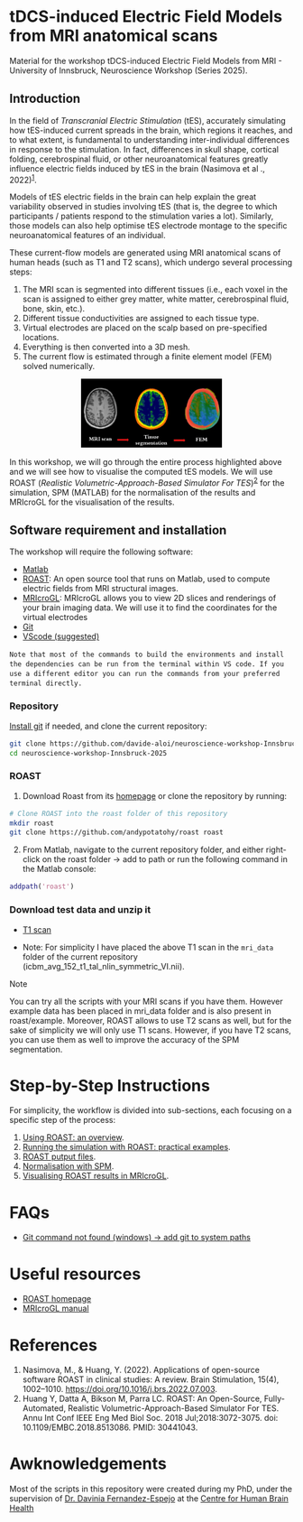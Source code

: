 # tDCS-induced Electric Field Models from MRI anatomical scans
Material for the workshop tDCS-induced Electric Field Models from MRI - University of Innsbruck, Neuroscience Workshop (Series 2025).

## Introduction

In the field of *Transcranial Electric Stimulation* (tES), accurately simulating how tES-induced current spreads in the brain, which regions it reaches, and to what extent, is fundamental to understanding inter-individual differences in response to the stimulation. In fact, differences in skull shape, cortical folding, cerebrospinal fluid, or other neuroanatomical features greatly influence electric fields induced by tES in the brain (Nasimova et al ., 2022)<sup>[1](#references)</sup>.

Models of tES electric fields in the brain can help explain the great variability observed in studies involving tES (that is, the degree to which participants / patients respond to the stimulation varies a lot). Similarly, those models can also help optimise tES electrode montage to the specific neuroanatomical features of an individual.

These current-flow models are generated using MRI anatomical scans of human heads (such as T1 and T2 scans), which undergo several processing steps:

1. The MRI scan is segmented into different tissues (i.e., each voxel in the scan is assigned to either grey matter, white matter, cerebrospinal fluid, bone, skin, etc.).
2. Different tissue conductivities are assigned to each tissue type.
3. Virtual electrodes are placed on the scalp based on pre-specified locations.
4. Everything is then converted into a 3D mesh.
5. The current flow is estimated through a finite element model (FEM) solved numerically.  

<div style="text-align: center;">
<img src="images/README/1737903920342.png" width="250">  
</div>
  

In this workshop, we will go through the entire process highlighted above and we will see how to visualise the computed tES models. We will use ROAST (_Realistic Volumetric-Approach-Based Simulator For TES_)<sup>[2](#references)</sup> for the simulation, SPM (MATLAB) for the normalisation of the results and MRIcroGL for the visualisation of the results.

## Software requirement and installation
The workshop will require the following software:
- [Matlab](https://www.mathworks.com/help/install/ug/install-products-with-internet-connection.html)
- [ROAST](https://www.parralab.org/roast/): An open source tool that runs on Matlab, used to compute electric fields from MRI structural images.  
- [MRIcroGL](https://www.nitrc.org/projects/mricrogl): MRIcroGL allows you to view 2D slices and renderings of your brain imaging data. We will use it to find the coordinates for the virtual electrodes
- [Git](https://git-scm.com/downloads)
- [VScode \(suggested\)](https://code.visualstudio.com/download)

```Note that most of the commands to build the environments and install the dependencies can be run from the terminal within VS code. If you use a different editor you can run the commands from your preferred terminal directly.```

### Repository
[Install git](https://github.com/git-guides/install-git) if needed, and clone the current repository:

```bash
git clone https://github.com/davide-aloi/neuroscience-workshop-Innsbruck-2025
cd neuroscience-workshop-Innsbruck-2025
```

### ROAST 
1) Download Roast from its [homepage](https://www.parralab.org/roast/) or clone the repository by running: 

```bash
# Clone ROAST into the roast folder of this repository
mkdir roast
git clone https://github.com/andypotatohy/roast roast
```

2) From Matlab, navigate to the current repository folder, and either right-click on the roast folder -> add to path or run the following command in the Matlab console:

```matlab
addpath('roast')  
```

### Download test data and unzip it
- [T1 scan](https://packages.bic.mni.mcgill.ca/mni-models/icbm152/mni_icbm152_nl_VI_nifti.zip)

- Note: For simplicity I have placed the above T1 scan in the `mri_data` folder of the current repository (icbm_avg_152_t1_tal_nlin_symmetric_VI.nii).

> [!NOTE]  
> You can try all the scripts with your MRI scans if you have them. However example data has been placed in mri_data folder and is also present in roast/example. Moreover, ROAST allows to use T2 scans as well, but for the sake of simplicity we will only use T1 scans. However, if you have T2 scans, you can use them as well to improve the accuracy of the SPM segmentation.


# Step-by-Step Instructions
For simplicity, the workflow is divided into sub-sections, each focusing on a specific step of the process:
1. [Using ROAST: an overview](docs/roast.md).
2. [Running the simulation with ROAST: practical examples](docs/roast_simulation.md).
3. [ROAST putput files](docs/roast_output.md).
4. [Normalisation with SPM](docs/normalise_roast_results.md). 
5. [Visualising ROAST results in MRIcroGL](docs/results_visualisation.md).


# FAQs
- [Git command not found (windows) &rarr; add git to system paths](https://linuxhint.com/add-git-to-path-windows/)

# Useful resources
- [ROAST homepage](https://www.opensourceimaging.org/project/roast/#:~:text=ROAST%3A%20A%20fully%20automated%2C%20Realistic,such%20as%20iso2mesh%20and%20getDP.)
- [MRIcroGL manual](https://www.cgl.ucsf.edu/home/meng/dicom/mricrogl-manual.pdf)


# References
1) Nasimova, M., & Huang, Y. (2022). Applications of open-source software ROAST in clinical studies: A review. Brain Stimulation, 15(4), 1002–1010. https://doi.org/10.1016/j.brs.2022.07.003.
2) Huang Y, Datta A, Bikson M, Parra LC. ROAST: An Open-Source, Fully-Automated, Realistic Volumetric-Approach-Based Simulator For TES. Annu Int Conf IEEE Eng Med Biol Soc. 2018 Jul;2018:3072-3075. doi: 10.1109/EMBC.2018.8513086. PMID: 30441043.

# Awknowledgements
Most of the scripts in this repository were created during my PhD, under the supervision of [Dr. Davinia Fernandez-Espejo](https://www.daviniafernandezespejo.com/) at the [Centre for Human Brain Health](https://www.birmingham.ac.uk/research/centres-institutes/human-brain-health)